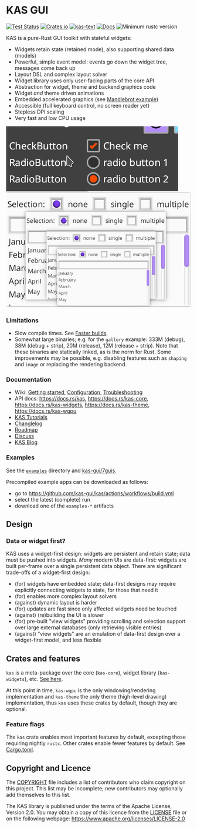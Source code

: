 KAS GUI
=======

[![Test Status](https://github.com/kas-gui/kas/workflows/Tests/badge.svg?event=push)](https://github.com/kas-gui/kas/actions)
[![Crates.io](https://img.shields.io/crates/v/kas.svg)](https://crates.io/crates/kas)
[![kas-text](https://img.shields.io/badge/GitHub-kas--text-blueviolet)](https://github.com/kas-gui/kas-text/)
[![Docs](https://docs.rs/kas/badge.svg)](https://docs.rs/kas)
![Minimum rustc version](https://img.shields.io/badge/rustc-1.65+-lightgray.svg)

KAS is a pure-Rust GUI toolkit with stateful widgets:

-   Widgets retain state (retained mode), also supporting shared data (models)
-   Powerful, simple event model: events go down the widget tree, messages come back up
-   Layout DSL and complex layout solver
-   Widget library uses only user-facing parts of the core API
-   Abstraction for widget, theme and backend graphics code
-   Widget *and* theme driven animations
-   Embedded accelerated graphics (see [Mandlebrot example](examples/mandlebrot))
-   Accessible (full keyboard control, no screen reader yet)
-   Stepless DPI scaling
-   Very fast and low CPU usage

![Animated](https://github.com/kas-gui/data-dump/blob/master/kas_0_11/video/animations.apng)
![Scalable](https://github.com/kas-gui/data-dump/blob/master/kas_0_10/image/scalable.png)

### Limitations

-   Slow compile times. See [Faster builds](https://github.com/kas-gui/kas/wiki/Getting-started#faster-builds).
-   Somewhat large binaries; e.g. for the `gallery` example: 333M (debug),
    38M (debug + strip), 20M (release), 12M (release + strip).
    Note that these binaries are statically linked, as is the norm for Rust.
    Some improvements may be possible, e.g. disabling features such as `shaping`
    and `image` or replacing the rendering backend.

### Documentation

-   Wiki: [Getting started](https://github.com/kas-gui/kas/wiki/Getting-started),
    [Configuration](https://github.com/kas-gui/kas/wiki/Configuration),
    [Troubleshooting](https://github.com/kas-gui/kas/wiki/Troubleshooting)
-   API docs: <https://docs.rs/kas>, <https://docs.rs/kas-core>,
    <https://docs.rs/kas-widgets>, <https://docs.rs/kas-theme>, <https://docs.rs/kas-wgpu>
-   [KAS Tutorials](https://kas-gui.github.io/tutorials/)
-   [Changlelog](CHANGELOG.md)
-   [Roadmap](ROADMAP.md)
-   [Discuss](https://github.com/kas-gui/kas/discussions)
-   [KAS Blog](https://kas-gui.github.io/blog/)

### Examples

See the [`examples`](examples) directory and
[kas-gui/7guis](https://github.com/kas-gui/7guis/).

Precompiled example apps can be downloaded as follows:

-   go to <https://github.com/kas-gui/kas/actions/workflows/build.yml>
-   select the latest (complete) run
-   download one of the `examples-*` artifacts


Design
------

### Data or widget first?

KAS uses a widget-first design: widgets are persistent and retain state; data
must be pushed into widgets. *Many* modern UIs are data-first: widgets are
built per-frame over a single persistent data object. There are significant
trade-offs of a widget-first design:

-   (for) widgets have embedded state; data-first designs may require explicitly
    connecting widgets to state, for those that need it
-   (for) enables more complex layout solvers
-   (against) dynamic layout is harder
-   (for) updates are fast since only affected widgets need be touched
-   (against) (re)building the UI is slower
-   (for) pre-built "view widgets" providing scrolling and selection support
    over large external databases (only retrieving visible entries)
-   (against) "view widgets" are an emulation of data-first design over a
    widget-first model, and less flexible


Crates and features
-------------------

`kas` is a meta-package over the core (`kas-core`), widget library
(`kas-widgets`), etc. [See here](https://kas-gui.github.io/tutorials/#kas).

At this point in time, `kas-wgpu` is the only windowing/rendering implementation
and `kas-theme` the only theme (high-level drawing) implementation, thus `kas`
uses these crates by default, though they are optional.

### Feature flags

The `kas` crate enables most important features by default, excepting those
requiring nightly `rustc`. Other crates enable fewer features by default.
See [Cargo.toml](https://github.com/kas-gui/kas/blob/master/Cargo.toml#L22).

[KAS-text]: https://github.com/kas-gui/kas-text/
[winit]: https://github.com/rust-windowing/winit/
[WGPU]: https://github.com/gfx-rs/wgpu
[`kas_wgpu::Options`]: https://docs.rs/kas-wgpu/latest/kas_wgpu/options/struct.Options.html


Copyright and Licence
---------------------

The [COPYRIGHT](COPYRIGHT) file includes a list of contributors who claim
copyright on this project. This list may be incomplete; new contributors may
optionally add themselves to this list.

The KAS library is published under the terms of the Apache License, Version 2.0.
You may obtain a copy of this licence from the [LICENSE](LICENSE) file or on
the following webpage: <https://www.apache.org/licenses/LICENSE-2.0>
